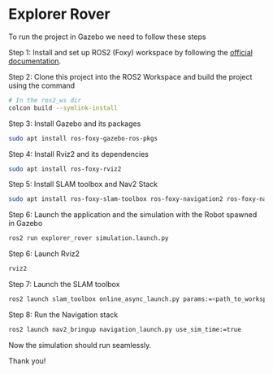 # Explorer Rover

To run the project in Gazebo we need to follow these steps

Step 1: Install and set up ROS2 (Foxy) workspace by following the [official documentation](https://docs.ros.org/en/foxy/Installation.html).

Step 2: Clone this project into the ROS2 Workspace and build the project using the command

```bash
# In the ros2_ws dir
colcon build --symlink-install
```

Step 3: Install Gazebo and its packages

```bash
sudo apt install ros-foxy-gazebo-ros-pkgs
```

Step 4: Install Rviz2 and its dependencies

```bash
sudo apt install ros-foxy-rviz2
```

Step 5: Install SLAM toolbox and Nav2 Stack

```bash
sudo apt install ros-foxy-slam-toolbox ros-foxy-navigation2 ros-foxy-nav2-bringup
```

Step 6: Launch the application and the simulation with the Robot spawned in Gazebo

```bash
ros2 run explorer_rover simulation.launch.py
```

Step 6: Launch Rviz2

```bash
rviz2
```

Step 7: Launch the SLAM toolbox 

```bash
ros2 launch slam_toolbox online_async_launch.py params:=<path_to_workspace>/explorer_rover/config/mapper_params_online_async.yaml use_sim_time:=true
```

Step 8: Run the Navigation stack

```bash
ros2 launch nav2_bringup navigation_launch.py use_sim_time:=true 
```

Now the simulation should run seamlessly.

Thank you!
